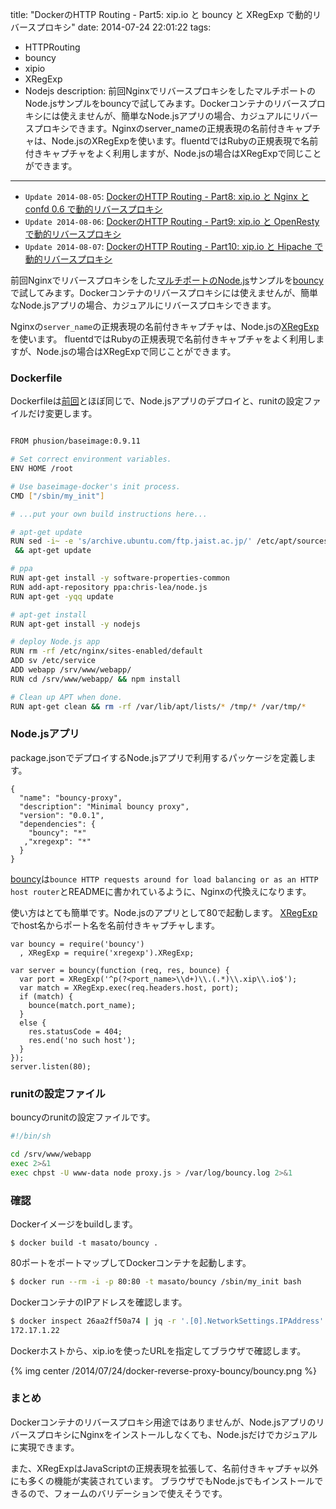 title: "DockerのHTTP Routing - Part5: xip.io と bouncy と XRegExp で動的リバースプロキシ"
date: 2014-07-24 22:01:22
tags:
 - HTTPRouting
 - bouncy
 - xipio
 - XRegExp
 - Nodejs
description: 前回NginxでリバースプロキシをしたマルチポートのNode.jsサンプルをbouncyで試してみます。Dockerコンテナのリバースプロキシには使えませんが、簡単なNode.jsアプリの場合、カジュアルにリバースプロキシできます。Nginxのserver_nameの正規表現の名前付きキャプチャは、Node.jsのXRegExpを使います。fluentdではRubyの正規表現で名前付きキャプチャをよく利用しますが、Node.jsの場合はXRegExpで同じことができます。
---

* `Update 2014-08-05`: [DockerのHTTP Routing - Part8: xip.io と Nginx と confd 0.6 で動的リバースプロキシ](/2014/08/05/docker-reverse-proxy-xipio-nginx-confd-sinatra/)
* `Update 2014-08-06`: [DockerのHTTP Routing - Part9: xip.io と OpenResty で動的リバースプロキシ](/2014/08/06/docker-reverse-proxy-xipio-openresty-sinatra/)
* `Update 2014-08-07`: [DockerのHTTP Routing - Part10: xip.io と Hipache で動的リバースプロキシ](/2014/08/07/docker-reverse-proxy-xipio-hipache-sinatra/)

前回Nginxでリバースプロキシをした[マルチポートのNode.js](/2014/07/23/docker-reverse-proxy-xipio-nginx/)サンプルを[bouncy](https://github.com/substack/bouncy)で試してみます。Dockerコンテナのリバースプロキシには使えませんが、簡単なNode.jsアプリの場合、カジュアルにリバースプロキシできます。

Nginxの`server_name`の正規表現の名前付きキャプチャは、Node.jsの[XRegExp](https://github.com/slevithan/xregexp)を使います。
fluentdではRubyの正規表現で名前付きキャプチャをよく利用しますが、Node.jsの場合はXRegExpで同じことができます。

<!-- more -->

### Dockerfile

Dockerfileは[前回](/2014/07/23/docker-reverse-proxy-xipio-nginx/)とほぼ同じで、Node.jsアプリのデプロイと、runitの設定ファイルだけ変更します。

``` bash ~/docker_apps/bouncy/Dockerfile

FROM phusion/baseimage:0.9.11

# Set correct environment variables.
ENV HOME /root

# Use baseimage-docker's init process.
CMD ["/sbin/my_init"]

# ...put your own build instructions here...

# apt-get update
RUN sed -i~ -e 's/archive.ubuntu.com/ftp.jaist.ac.jp/' /etc/apt/sources.list \
 && apt-get update

# ppa
RUN apt-get install -y software-properties-common
RUN add-apt-repository ppa:chris-lea/node.js
RUN apt-get -yqq update

# apt-get install
RUN apt-get install -y nodejs

# deploy Node.js app
RUN rm -rf /etc/nginx/sites-enabled/default
ADD sv /etc/service
ADD webapp /srv/www/webapp/
RUN cd /srv/www/webapp/ && npm install

# Clean up APT when done.
RUN apt-get clean && rm -rf /var/lib/apt/lists/* /tmp/* /var/tmp/*
```

### Node.jsアプリ

package.jsonでデプロイするNode.jsアプリで利用するパッケージを定義します。

``` node ~/docker_apps/bouncy/webapp/package.json
{
  "name": "bouncy-proxy",
  "description": "Minimal bouncy proxy",
  "version": "0.0.1",
  "dependencies": {
    "bouncy": "*"
   ,"xregexp": "*"
  }
}
```

[bouncy](https://github.com/substack/bouncy)は`bounce HTTP requests around for load balancing or as an HTTP host router`とREADMEに書かれているように、Nginxの代換えになります。

使い方はとても簡単です。Node.jsのアプリとして80で起動します。
[XRegExp](https://github.com/slevithan/xregexp)でhost名からポート名を名前付きキャプチャします。


``` node  ~/docker_apps/bouncy/proxy.js
var bouncy = require('bouncy')
  , XRegExp = require('xregexp').XRegExp;

var server = bouncy(function (req, res, bounce) {
  var port = XRegExp('^p(?<port_name>\\d+)\\.(.*)\\.xip\\.io$');
  var match = XRegExp.exec(req.headers.host, port);
  if (match) {
    bounce(match.port_name);
  }
  else {
    res.statusCode = 404;
    res.end('no such host');
  }
});
server.listen(80);
```

### runitの設定ファイル

bouncyのrunitの設定ファイルです。

``` bash ~/docker_apps/bouncy/sv/bouncy/run
#!/bin/sh

cd /srv/www/webapp
exec 2>&1
exec chpst -U www-data node proxy.js > /var/log/bouncy.log 2>&1
```

### 確認

Dockerイメージをbuildします。

```
$ docker build -t masato/bouncy .
```

80ポートをポートマップしてDockerコンテナを起動します。

``` bash
$ docker run --rm -i -p 80:80 -t masato/bouncy /sbin/my_init bash
```

DockerコンテナのIPアドレスを確認します。

``` bash
$ docker inspect 26aa2ff50a74 | jq -r '.[0].NetworkSettings.IPAddress'
172.17.1.22
```

Dockerホストから、xip.ioを使ったURLを指定してブラウザで確認します。

{% img center /2014/07/24/docker-reverse-proxy-bouncy/bouncy.png %}


### まとめ

Dockerコンテナのリバースプロキシ用途ではありませんが、Node.jsアプリのリバースプロキシにNginxをインストールしなくても、Node.jsだけでカジュアルに実現できます。

また、XRegExpはJavaScriptの正規表現を拡張して、名前付きキャプチャ以外にも多くの機能が実装されています。
ブラウザでもNode.jsでもインストールできるので、フォームのバリデーションで使えそうです。


